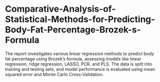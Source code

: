# Comparative-Analysis-of-Statistical-Methods-for-Predicting-Body-Fat-Percentage-Brozek-s-Formula
The report investigates various linear regression methods to predict body fat percentage using Brozek’s formula, assessing models like linear regression, ridge regression, LASSO, PCR, and PLS. The data is split into training and testing sets, and model performance is evaluated using mean squared error and Monte Carlo Cross-Validation.
